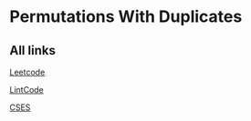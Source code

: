 # Permutations With Duplicates

## All links

[Leetcode](https://leetcode.com/problems/permutations-ii/)

[LintCode](https://www.lintcode.com/problem/16/)

[CSES](https://cses.fi/dt/task/333)
